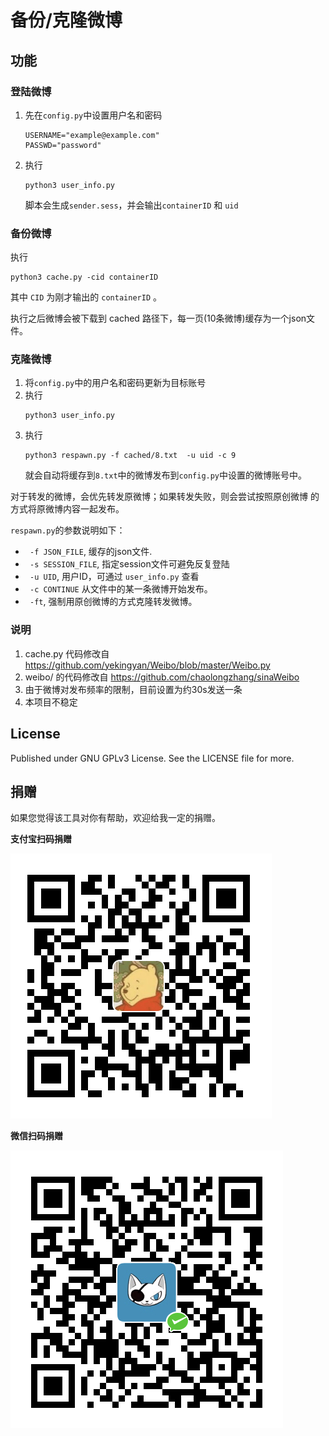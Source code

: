 # 备份/克隆微博

## 功能
### 登陆微博
1. 先在`config.py`中设置用户名和密码
    ```
    USERNAME="example@example.com"
    PASSWD="password"
    ```
2. 执行
    ```
    python3 user_info.py
    ```
    脚本会生成`sender.sess`，并会输出`containerID` 和 `uid`

### 备份微博
执行
```
python3 cache.py -cid containerID
```
其中 `CID` 为刚才输出的 `containerID` 。

执行之后微博会被下载到 cached 路径下，每一页(10条微博)缓存为一个json文件。

### 克隆微博
1. 将`config.py`中的用户名和密码更新为目标账号
2. 执行
    ```
    python3 user_info.py
    ```
3. 执行
    ```
    python3 respawn.py -f cached/8.txt  -u uid -c 9
    ```
    就会自动将缓存到`8.txt`中的微博发布到`config.py`中设置的微博账号中。

对于转发的微博，会优先转发原微博；如果转发失败，则会尝试按照原创微博
的方式将原微博内容一起发布。

`respawn.py`的参数说明如下：
* ` -f JSON_FILE`, 缓存的json文件.
* ` -s SESSION_FILE`, 指定session文件可避免反复登陆
* ` -u UID`, 用户ID，可通过 `user_info.py` 查看
* ` -c CONTINUE` 从文件中的某一条微博开始发布。
* ` -ft`, 强制用原创微博的方式克隆转发微博。

### 说明
1. cache.py 代码修改自 https://github.com/yekingyan/Weibo/blob/master/Weibo.py
2. weibo/ 的代码修改自 https://github.com/chaolongzhang/sinaWeibo
3. 由于微博对发布频率的限制，目前设置为约30s发送一条
4. 本项目不稳定

## License

Published under GNU GPLv3 License. See the LICENSE file for more.

## 捐赠

如果您觉得该工具对你有帮助，欢迎给我一定的捐赠。

**支付宝扫码捐赠**

![](./doc/alipay.jpg)

**微信扫码捐赠**

![](./doc/wechat.jpg)

